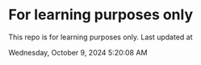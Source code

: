 # For learning purposes only
This repo is for learning purposes only.
Last updated at

Wednesday, October 9, 2024 5:20:08 AM

